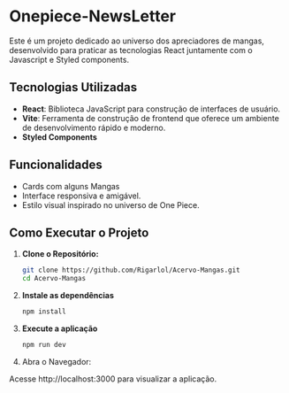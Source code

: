 # Onepiece-NewsLetter

Este é um projeto dedicado ao universo dos apreciadores de mangas, desenvolvido para praticar as tecnologias React juntamente com o Javascript e Styled components.

## Tecnologias Utilizadas

- **React**: Biblioteca JavaScript para construção de interfaces de usuário.
- **Vite**: Ferramenta de construção de frontend que oferece um ambiente de desenvolvimento rápido e moderno.
- **Styled Components**

## Funcionalidades

- Cards com alguns Mangas
- Interface responsiva e amigável.
- Estilo visual inspirado no universo de One Piece.

## Como Executar o Projeto

1. **Clone o Repositório:**

   ```bash
   git clone https://github.com/Rigarlol/Acervo-Mangas.git
   cd Acervo-Mangas

2. **Instale as dependências**

   ```bash
   npm install

3. **Execute a aplicação**

   ```bash
   npm run dev

4. Abra o Navegador:

Acesse http://localhost:3000 para visualizar a aplicação.
   
